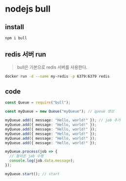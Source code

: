 # nodejs bull

## install

```sh
npm i bull
```

## redis 서버 run

> bull은 기본으로 redis 서버를 사용한다.

```sh
docker run -d --name my-redis -p 6379:6379 redis
```

## code

```ts
const Queue = require("bull");

const myQueue = new Queue("myQueue"); // queue 생성

myQueue.add({ message: "Hello, world!" }); // job 추가
myQueue.add({ message: "Hello, world!" });
myQueue.add({ message: "Hello, world!" });
myQueue.add({ message: "Hello, world!" });
myQueue.add({ message: "Hello, world!" });
myQueue.add({ message: "Hello, world!" });

myQueue.process(job => {
  // 들어온 job 수행
  console.log(job.data.message);
});

myQueue.start(); // start
```
